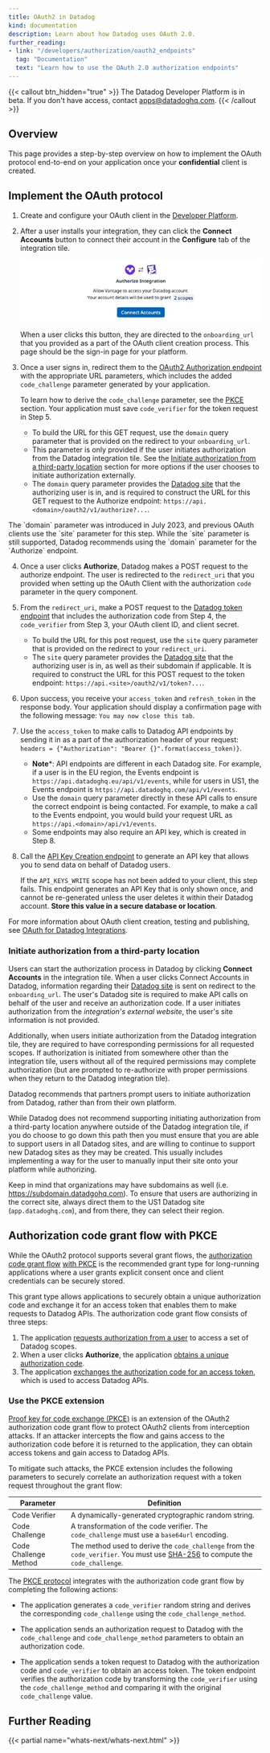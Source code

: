 ```yaml
---
title: OAuth2 in Datadog
kind: documentation
description: Learn about how Datadog uses OAuth 2.0.
further_reading:
- link: "/developers/authorization/oauth2_endpoints"
  tag: "Documentation"
  text: "Learn how to use the OAuth 2.0 authorization endpoints"
---
```


{{< callout btn_hidden="true" >}}
  The Datadog Developer Platform is in beta. If you don't have access, contact apps@datadoghq.com.
{{< /callout >}} 

## Overview

This page provides a step-by-step overview on how to implement the OAuth protocol end-to-end on your application once your **confidential** client is created. 

## Implement the OAuth protocol

1. Create and configure your OAuth client in the [Developer Platform][16]. 

2. After a user installs your integration, they can click the **Connect Accounts** button to connect their account in the **Configure** tab of the integration tile. 

   ![Connect Accounts button](/static/images/developers/authorization/connect-accounts.png)

   When a user clicks this button, they are directed to the `onboarding_url` that you provided as a part of the OAuth client creation process. This page should be the sign-in page for your platform.

3. Once a user signs in, redirect them to the [OAuth2 Authorization endpoint][6] with the appropriate URL parameters, which includes the added `code_challenge` parameter generated by your application.

   To learn how to derive the `code_challenge` parameter, see the [PKCE](#authorization-code-grant-flow-with-pkce) section. Your application must save `code_verifier` for the token request in Step 5.

   - To build the URL for this GET request, use the `domain` query parameter that is provided on the redirect to your `onboarding_url`. 
   - This parameter is only provided if the user initiates authorization from the Datadog integration tile. See the [Initiate authorization from a third-party location](#Initiate-authorization-from-a-third-party-location) section for more options if the user chooses to initiate authorization externally.  
   - The `domain` query parameter provides the [Datadog site][17] that the authorizing user is in, and is required to construct the URL for this GET request to the Authorize endpoint: `https://api.<domain>/oauth2/v1/authorize?...`.

<div class="alert alert-info">The `domain` parameter was introduced in July 2023, and previous OAuth clients use the `site` parameter for this step. While the `site` parameter is still supported, Datadog recommends using the `domain` parameter for the `Authorize` endpoint. </div>

4. Once a user clicks **Authorize**, Datadog makes a POST request to the authorize endpoint. The user is redirected to the `redirect_uri` that you provided when setting up the OAuth Client with the authorization `code` parameter in the query component.

5. From the `redirect_uri`, make a POST request to the [Datadog token endpoint][10] that includes the authorization code from Step 4, the `code_verifier` from Step 3, your OAuth client ID, and client secret.

   - To build the URL for this post request, use the `site` query parameter that is provided on the redirect to your `redirect_uri`. 
   - The `site` query parameter provides the [Datadog site][17] that the authorizing user is in, as well as their subdomain if applicable. It is required to construct the URL for this POST request to the token endpoint: `https://api.<site>/oauth2/v1/token?...`.

6. Upon success, you receive your `access_token` and `refresh_token` in the response body. Your application should display a confirmation page with the following message: `You may now close this tab`.

7. Use the `access_token` to make calls to Datadog API endpoints by sending it in as a part of the authorization header of your request: ```headers = {"Authorization": "Bearer {}".format(access_token)}```.
    - **Note***: API endpoints are different in each Datadog site. For example, if a user is in the EU region, the Events endpoint is `https://api.datadoghq.eu/api/v1/events`, while for users in US1, the Events endpoint is `https://api.datadoghq.com/api/v1/events`.
    - Use the `domain` query parameter directly in these API calls to ensure the correct endpoint is being contacted. For example, to make a call to the Events endpoint, you would build your request URL as `https://api.<domain>/api/v1/events`.
    - Some endpoints may also require an API key, which is created in Step 8. 

8. Call the [API Key Creation endpoint][7] to generate an API key that allows you to send data on behalf of Datadog users.

   If the `API_KEYS_WRITE` scope has not been added to your client, this step fails. This endpoint generates an API Key that is only shown once, and cannot be re-generated unless the user deletes it within their Datadog account. **Store this value in a secure database or location**. 

For more information about OAuth client creation, testing and publishing, see [OAuth for Datadog Integrations][5].

### Initiate authorization from a third-party location 

Users can start the authorization process in Datadog by clicking **Connect Accounts** in the integration tile. When a user clicks Connect Accounts in Datadog, information regarding their [Datadog site][17] is sent on redirect to the `onboarding_url`. The user's Datadog site is required to make API calls on behalf of the user and receive an authorization code. If a user initiates authorization from the _integration's external website_, the user's site information is not provided. 

Additionally, when users initiate authorization from the Datadog integration tile, they are required to have corresponding permissions for all requested scopes. If authorization is initiated from somewhere other than the integration tile, users without all of the required permissions may complete authorization (but are prompted to re-authorize with proper permissions when they return to the Datadog integration tile). 

Datadog recommends that partners prompt users to initiate authorization from Datadog, rather than from their own platform.

While Datadog does not recommend supporting initiating authorization from a third-party location anywhere outside of the Datadog integration tile, if you do choose to go down this path then you must ensure that you are able to support users in all Datadog sites, and are willing to continue to support new Datadog sites as they may be created. This usually includes implementing a way for the user to manually input their site onto your platform while authorizing. 

Keep in mind that organizations may have subdomains as well (i.e. https://subdomain.datadgohq.com). To ensure that users are authorizing in the correct site, always direct them to the US1 Datadog site (`app.datadoghq.com`), and from there, they can select their region.

## Authorization code grant flow with PKCE

While the OAuth2 protocol supports several grant flows, the [authorization code grant flow][8] [with PKCE](#authorization-code-grant-flow-with-pkce) is the recommended grant type for long-running applications where a user grants explicit consent once and client credentials can be securely stored. 

This grant type allows applications to securely obtain a unique authorization code and exchange it for an access token that enables them to make requests to Datadog APIs. The authorization code grant flow consists of three steps:

1. The application [requests authorization from a user][6] to access a set of Datadog scopes.
2. When a user clicks **Authorize**, the application [obtains a unique authorization code][12].
3. The application [exchanges the authorization code for an access token][10], which is used to access Datadog APIs.

### Use the PKCE extension

[Proof key for code exchange (PKCE)][11] is an extension of the OAuth2 authorization code grant flow to protect OAuth2 clients from interception attacks. If an attacker intercepts the flow and gains access to the authorization code before it is returned to the application, they can obtain access tokens and gain access to Datadog APIs.

To mitigate such attacks, the PKCE extension includes the following parameters to securely correlate an authorization request with a token request throughout the grant flow: 

| Parameter             | Definition                                                                                                                           |
|-----------------------|--------------------------------------------------------------------------------------------------------------------------------------|
| Code Verifier         | A dynamically-generated cryptographic random string.                                                                                 |
| Code Challenge        | A transformation of the code verifier. The `code_challenge` must use a `base64url` encoding.                                           |
| Code Challenge Method | The method used to derive the `code_challenge` from the `code_verifier`. You must use [SHA-256][16] to compute the `code_challenge`. |

The [PKCE protocol][11] integrates with the authorization code grant flow by completing the following actions:

- The application generates a `code_verifier` random string and derives the corresponding `code_challenge` using the `code_challenge_method`.

- The application sends an authorization request to Datadog with the `code_challenge` and `code_challenge_method` parameters to obtain an authorization code.

- The application sends a token request to Datadog with the authorization code and `code_verifier` to obtain an access token. The token endpoint verifies the authorization code by transforming the `code_verifier` using the `code_challenge_method` and comparing it with the original `code_challenge` value.

## Further Reading

{{< partial name="whats-next/whats-next.html" >}}

[1]: https://datatracker.ietf.org/doc/html/rfc6749
[2]: /api/latest/scopes/
[3]: /developers/datadog_apps/#oauth-api-access
[4]: https://datatracker.ietf.org/doc/html/rfc6749#section-3.2.1
[5]: /developers/integrations/oauth_for_integrations
[6]: /developers/authorization/oauth2_endpoints/?tab=authorizationendpoints#request-authorization-from-a-user
[7]: /developers/authorization/oauth2_endpoints/?tab=apikeycreationendpoints#create-an-api-key-on-behalf-of-a-user
[8]: https://tools.ietf.org/html/rfc6749#section-4.1
[9]: /developers/authorization/oauth2_endpoints/?tab=authorizationendpoints#obtain-an-authorization-code
[10]: /developers/authorization/oauth2_endpoints/?tab=tokenendpoints#exchange-authorization-code-for-access-token
[11]: https://datatracker.ietf.org/doc/html/rfc7636
[12]: https://datatracker.ietf.org/doc/html/rfc7636#section-4.1
[13]: https://datatracker.ietf.org/doc/html/rfc7636#section-4.2
[14]: https://datatracker.ietf.org/doc/html/rfc7636#section-4.3
[15]: https://datatracker.ietf.org/doc/html/rfc6234#section-4.1
[16]: https://app.datadoghq.com/apps
[17]: /getting_started/site/

